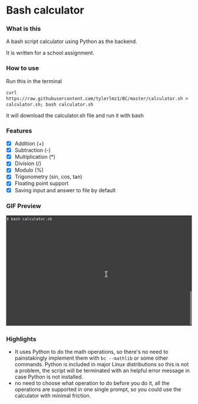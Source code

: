 # Bash calculator

### What is this
A bash script calculator using Python as the backend.

It is written for a school assignment.

### How to use
Run this in the terminal
```
curl https://raw.githubusercontent.com/tylerlmz1/BC/master/calculator.sh > calculator.sh; bash calculator.sh
```
it will download the calculator.sh file and run it with bash

### Features
- [x] Addition (+)
- [x] Subtraction (-)
- [x] Multiplication (*)
- [x] Division (/)
- [x] Modulo (%)
- [x] Trigonometry (sin, cos, tan)
- [x] Floating point support
- [x] Saving input and answer to file by default

### GIF Preview
<img src="./preview.gif">

### Highlights
- It uses Python to do the math operations, so there's no need to painstakingly implement them with `bc --mathlib` or some other commands. Python is included in major Linux distributions so this is not a problem, the script will be terminated with an helpful error message in case Python is not installed.
- no need to choose what operation to do before you do it, all the operations are supported in one single prompt, so you could use the calculator with minimal friction.
